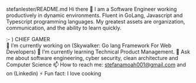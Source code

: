 stefanlester/README.md
Hi there 👋
I am a Software Engineer working productively in dynamic environments. Fluent in GoLang, Javascript and Typescript programming languages. My greatest assets are organization, communication, and the ability to learn quickly.

:- ) CHIEF GAMER  
🔭 I’m currently working on (Skywalker: Go lang Framework For Web Developers)
🌱 I’m currently learning Technical Product Management.
💬 Ask me about software engineering, cyber security, clean architecture and Computer Science
📫 How to reach me: stefanamoah001@gmail.com and on (Linkedin)
⚡ Fun fact: I love cooking
